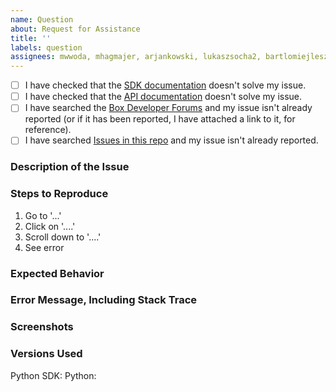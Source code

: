 ```yaml
---
name: Question
about: Request for Assistance
title: ''
labels: question
assignees: mwwoda, mhagmajer, arjankowski, lukaszsocha2, bartlomiejleszczynski, congminh1254
---
```


- [ ] I have checked that the [SDK documentation][sdk-docs] doesn't solve my issue.
- [ ] I have checked that the [API documentation][api-docs] doesn't solve my issue.
- [ ] I have searched the [Box Developer Forums][dev-forums] and my issue isn't already reported (or if it has been reported, I have attached a link to it, for reference).
- [ ] I have searched [Issues in this repo][github-repo] and my issue isn't already reported.

### Description of the Issue

<!-- Replace this text with a description of what problem you're having. -->
<!-- Please include as much detail as possible to help us troubleshoot! -->
<!-- If it isn't obvious, please include how the behavior you expect differs from what actually happened. -->
<!-- This is really important so we know how to start troubleshooting your issue. -->

### Steps to Reproduce

<!-- Please include detailed steps to reproduce the issue you're seeing, if possible. -->
<!-- If you don't have a reproducible error, please make sure that you give us as much detail -->
<!-- as you can about what your application was doing when the error occurred. -->
<!-- Good steps to reproduce the problem help speed up debugging for us and gets your issue resolved sooner! -->

1. Go to '...'
2. Click on '....'
3. Scroll down to '....'
4. See error

### Expected Behavior

<!-- What did you expect to happen? -->

### Error Message, Including Stack Trace

<!-- Share the full error output you're seeing, if applicable. -->
<!-- Please include the full stack trace to help us identify where the error is happening. -->

### Screenshots

<!-- If applicable, add screenshots to help explain your problem. -->

### Versions Used

Python SDK: <!-- Replace with the version of the Python SDK you're using. -->
Python: <!-- Replace with the version of Python your application is running on. -->

[sdk-docs]: https://github.com/box/box-python-sdk-generated/tree/main/docs
[api-docs]: https://developer.box.com/docs
[dev-forums]: https://community.box.com/t5/Platform-and-Development-Forum/bd-p/DeveloperForum
[github-repo]: https://github.com/box/box-python-sdk-generated/search?type=Issues
